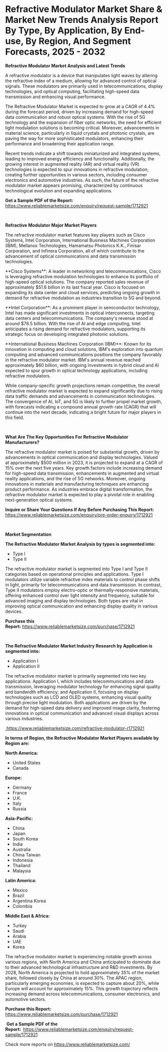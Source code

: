 <p><h1>Refractive Modulator Market Share & Market New Trends Analysis Report By Type, By Application, By End-use, By Region, And Segment Forecasts, 2025 - 2032</h1></p><p><strong>Refractive Modulator Market Analysis and Latest Trends</strong></p>
<p><p>A refractive modulator is a device that manipulates light waves by altering the refractive index of a medium, allowing for advanced control of optical signals. These modulators are primarily used in telecommunications, display technologies, and optical computing, facilitating high-speed data transmission and enhancing visual performance.</p><p>The Refractive Modulator Market is expected to grow at a CAGR of 4.4% during the forecast period, driven by increasing demand for high-speed data communication and robust optical systems. With the rise of 5G technology and the expansion of fiber optic networks, the need for efficient light modulation solutions is becoming critical. Moreover, advancements in material science, particularly in liquid crystals and photonic crystals, are paving the way for more sophisticated modulators, enhancing their performance and broadening their application range.</p><p>Recent trends indicate a shift towards miniaturized and integrated systems, leading to improved energy efficiency and functionality. Additionally, the growing interest in augmented reality (AR) and virtual reality (VR) technologies is expected to spur innovations in refractive modulation, creating further opportunities in various sectors, including consumer electronics and automotive industries. As such, the future of the refractive modulator market appears promising, characterized by continuous technological evolution and expanding applications.</p></p>
<p><strong>Get a Sample PDF of the Report:&nbsp;</strong> <a href="https://www.reliablemarketsize.com/enquiry/request-sample/1712921?utm_campaign=1872&utm_medium=2&utm_source=Github&utm_content=ia&utm_term=11012025&utm_id=refractive-modulator">https://www.reliablemarketsize.com/enquiry/request-sample/1712921</a></p>
<p>&nbsp;</p>
<p><strong>Refractive Modulator Major Market Players</strong></p>
<p><p>The refractive modulator market features key players such as Cisco Systems, Intel Corporation, International Business Machines Corporation (IBM), Mellanox Technologies, Hamamatsu Photonics K.K., Finisar Corporation, and Infinera Corporation, all of which contribute to the advancement of optical communications and data transmission technologies.</p><p>**Cisco Systems**: A leader in networking and telecommunications, Cisco is leveraging refractive modulation technologies to enhance its portfolio of high-speed optical solutions. The company reported sales revenue of approximately $51.6 billion in its last fiscal year. Cisco is focused on expanding its data center and cloud services, predicting ongoing growth in demand for refractive modulation as industries transition to 5G and beyond.</p><p>**Intel Corporation**: As a prominent player in semiconductor technology, Intel has made significant investments in optical interconnects, targeting data centers and telecommunications. The company's revenue stood at around $78.5 billion. With the rise of AI and edge computing, Intel anticipates a rising demand for refractive modulators, supporting its strategic focus on developing integrated photonic solutions.</p><p>**International Business Machines Corporation (IBM)**: Known for its innovation in computing and cloud solutions, IBM's exploration into quantum computing and advanced communications positions the company favorably in the refractive modulator market. IBM's annual revenue reached approximately $60 billion, with ongoing investments in hybrid cloud and AI expected to spur growth in optical technology applications, including refractive modulators.</p><p>While company-specific growth projections remain competitive, the overall refractive modulator market is expected to expand significantly due to rising data traffic demands and advancements in communication technologies. The convergence of AI, IoT, and 5G is likely to further propel market growth, with forecasts indicating a compound annual growth rate (CAGR) that will continue into the next decade, indicating a bright future for major players in this field.</p></p>
<p>&nbsp;</p>
<p><strong>What Are The Key Opportunities For Refractive Modulator Manufacturers?</strong></p>
<p><p>The refractive modulator market is poised for substantial growth, driven by advancements in optical communication and display technologies. Valued at approximately $500 million in 2023, it is projected to expand at a CAGR of 15% over the next five years. Key growth factors include increasing demand for high-speed data transmission, enhancements in augmented and virtual reality applications, and the rise of 5G networks. Moreover, ongoing innovations in materials and manufacturing techniques are enhancing product performance. As industries embrace digital transformation, the refractive modulator market is expected to play a pivotal role in enabling next-generation optical systems.</p></p>
<p><strong>Inquire or Share Your Questions If Any Before Purchasing This Report:</strong> <a href="https://www.reliablemarketsize.com/enquiry/pre-order-enquiry/1712921?utm_campaign=1872&utm_medium=2&utm_source=Github&utm_content=ia&utm_term=11012025&utm_id=refractive-modulator">https://www.reliablemarketsize.com/enquiry/pre-order-enquiry/1712921</a></p>
<p>&nbsp;</p>
<p><strong>Market Segmentation</strong></p>
<p><strong>The Refractive Modulator Market Analysis by types is segmented into:</strong></p>
<p><ul><li>Type I</li><li>Type II</li></ul></p>
<p><p>The refractive modulator market is segmented into Type I and Type II categories based on operational principles and applications. Type I modulators utilize variable refractive index materials to control phase shifts in light, primarily for telecommunications and data transmission. In contrast, Type II modulators employ electro-optic or thermally-responsive materials, offering enhanced control over light intensity and frequency, suitable for advanced imaging and display technologies. Both types are vital in improving optical communication and enhancing display quality in various devices.</p></p>
<p><strong>Purchase this Report:&nbsp;</strong><a href="https://www.reliablemarketsize.com/purchase/1712921?utm_campaign=1872&utm_medium=2&utm_source=Github&utm_content=ia&utm_term=11012025&utm_id=refractive-modulator">https://www.reliablemarketsize.com/purchase/1712921</a></p>
<p>&nbsp;</p>
<p><strong>The Refractive Modulator Market Industry Research by Application is segmented into:</strong></p>
<p><ul><li>Application I</li><li>Application II</li></ul></p>
<p><p>The refractive modulator market is primarily segmented into two key applications: Application I, which includes telecommunications and data transmission, leveraging modulator technology for enhancing signal quality and bandwidth efficiency; and Application II, focusing on display technologies such as LCD and OLED systems, enhancing visual quality through precise light modulation. Both applications are driven by the demand for high-speed data delivery and improved image clarity, fostering innovations in optical communication and advanced visual displays across various industries.</p></p>
<p><a href="https://www.reliablemarketsize.com/refractive-modulator-r1712921?utm_campaign=1872&utm_medium=2&utm_source=Github&utm_content=ia&utm_term=11012025&utm_id=refractive-modulator">&nbsp;https://www.reliablemarketsize.com/refractive-modulator-r1712921</a></p>
<p><strong>In terms of Region, the Refractive Modulator Market Players available by Region are:</strong></p>
<p>
    <p> <strong> North America: </strong>
        <ul>
            <li>United States</li>
            <li>Canada</li>
        </ul>
        </p> 
    <p> <strong> Europe: </strong>
        <ul>
            <li>Germany</li>
            <li>France</li>
            <li>U.K.</li>
            <li>Italy</li>
            <li>Russia</li>
        </ul>
        </p> 
    <p> <strong> Asia-Pacific: </strong>
        <ul>
            <li>China</li>
            <li>Japan</li>
            <li>South Korea</li>
            <li>India</li>
            <li>Australia</li>
            <li>China Taiwan</li>
            <li>Indonesia</li>
            <li>Thailand</li>
            <li>Malaysia</li>
        </ul>
        </p> 
    <p> <strong> Latin America: </strong>
        <ul>
            <li>Mexico</li>
            <li>Brazil</li>
            <li>Argentina Korea</li>
            <li>Colombia</li>
        </ul>
        </p> 
    <p> <strong> Middle East & Africa: </strong>
        <ul>
            <li>Turkey</li>
            <li>Saudi</li>
            <li>Arabia</li>
            <li>UAE</li>
            <li>Korea</li>
        </ul>
    </p>
    </p>
<p><p>The refractive modulator market is experiencing notable growth across various regions, with North America and China anticipated to dominate due to their advanced technological infrastructure and R&D investments. By 2028, North America is projected to hold approximately 35% of the market share, followed closely by China at around 30%. The APAC region, particularly emerging economies, is expected to capture about 20%, while Europe will account for approximately 15%. This growth trajectory reflects increasing demand across telecommunications, consumer electronics, and automotive sectors.</p></p>
<p><strong>Purchase this Report: </strong><a href="https://www.reliablemarketsize.com/purchase/1712921?utm_campaign=1872&utm_medium=2&utm_source=Github&utm_content=ia&utm_term=11012025&utm_id=refractive-modulator">https://www.reliablemarketsize.com/purchase/1712921</a></p>
<p>&nbsp;<strong>Get a Sample PDF of the Report:&nbsp;&nbsp;</strong><a href="https://www.reliablemarketsize.com/enquiry/request-sample/1712921?utm_campaign=1872&utm_medium=2&utm_source=Github&utm_content=ia&utm_term=11012025&utm_id=refractive-modulator">https://www.reliablemarketsize.com/enquiry/request-sample/1712921</a></p>
<p><strong></strong></p>
<p>Check more reports on <a href="https://www.reliablemarketsize.com/?utm_campaign=1872&utm_medium=2&utm_source=Github&utm_content=ia&utm_term=11012025&utm_id=refractive-modulator">https://www.reliablemarketsize.com/</a></p>